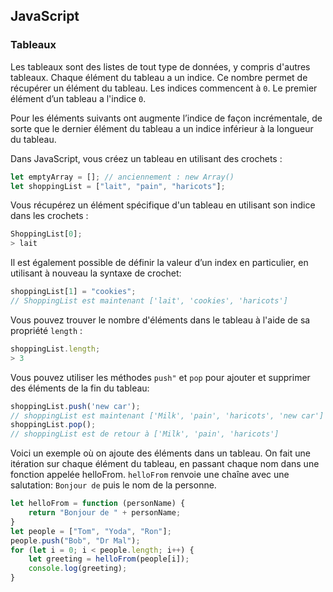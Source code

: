 ## JavaScript

### Tableaux
Les tableaux sont des listes de tout type de données, y compris d'autres tableaux. 
Chaque élément du tableau a un indice. 
Ce nombre permet de récupérer un élément du tableau.
Les indices commencent à `0`. 
Le premier élément d’un tableau a l'indice `0`. 

Pour les éléments suivants ont augmente l’indice de façon incrémentale, de sorte que le dernier élément du tableau a un indice inférieur à la longueur du tableau.

Dans JavaScript, vous créez un tableau en utilisant des crochets :

```js
let emptyArray = []; // anciennement : new Array()
let shoppingList = ["lait", "pain", "haricots"];
```

Vous récupérez un élément spécifique d'un tableau en utilisant son indice dans les crochets :

```js
ShoppingList[0];
­> lait
```

Il est également possible de définir la valeur d’un index en particulier, en utilisant à nouveau la syntaxe de crochet:

```js
shoppingList[1] = "cookies";
// ShoppingList est maintenant ['lait', 'cookies', 'haricots']
```
Vous pouvez trouver le nombre d'éléments dans le tableau à l'aide de sa propriété `length` :

```js
shoppingList.length;
­> 3
```

Vous pouvez utiliser les méthodes `push"` et `pop` pour ajouter et supprimer des éléments de la fin du tableau:

```js
shoppingList.push('new car');
// shoppingList est maintenant ['Milk', 'pain', 'haricots', 'new car']
shoppingList.pop();
// shoppingList est de retour à ['Milk', 'pain', 'haricots']
```

Voici un exemple où on ajoute des éléments dans un tableau. 
On fait une itération sur chaque élément du tableau, en passant chaque nom dans une fonction appelée helloFrom. 
`helloFrom` renvoie une chaîne avec une salutation: `Bonjour de` puis le nom de la personne.

```js
let helloFrom = function (personName) {
    return "Bonjour de " + personName;
}
let people = ["Tom", "Yoda", "Ron"];
people.push("Bob", "Dr Mal");
for (let i = 0; i < people.length; i++) {
    let greeting = helloFrom(people[i]);
    console.log(greeting);
}
```